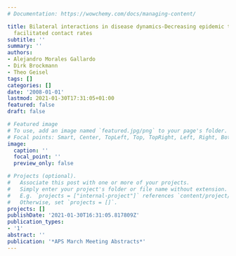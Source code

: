 ```yaml
---
# Documentation: https://wowchemy.com/docs/managing-content/

title: Bilateral interactions in disease dynamics-Decreasing epidemic thresholds with
  facilitated contact rates
subtitle: ''
summary: ''
authors:
- Alejandro Morales Gallardo
- Dirk Brockmann
- Theo Geisel
tags: []
categories: []
date: '2008-01-01'
lastmod: 2021-01-30T17:31:05+01:00
featured: false
draft: false

# Featured image
# To use, add an image named `featured.jpg/png` to your page's folder.
# Focal points: Smart, Center, TopLeft, Top, TopRight, Left, Right, BottomLeft, Bottom, BottomRight.
image:
  caption: ''
  focal_point: ''
  preview_only: false

# Projects (optional).
#   Associate this post with one or more of your projects.
#   Simply enter your project's folder or file name without extension.
#   E.g. `projects = ["internal-project"]` references `content/project/deep-learning/index.md`.
#   Otherwise, set `projects = []`.
projects: []
publishDate: '2021-01-30T16:31:05.817809Z'
publication_types:
- '1'
abstract: ''
publication: '*APS March Meeting Abstracts*'
---
```

